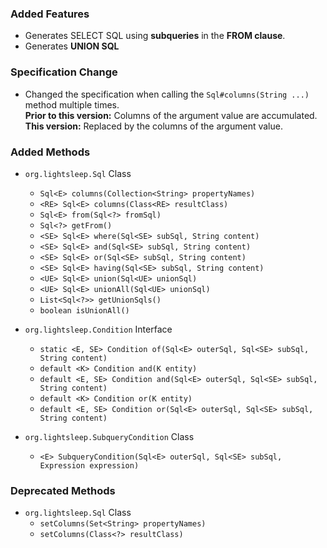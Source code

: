 ### **Added Features** ###
* Generates SELECT SQL using **subqueries** in the **FROM clause**.
* Generates **UNION SQL**

### **Specification Change** ###
* Changed the specification when calling the `Sql#columns(String ...)` method multiple times.  
    **Prior to this version:** Columns of the argument value are accumulated.  
    **This version:** Replaced by the columns of the argument value.

### **Added Methods** ###
* `org.lightsleep.Sql` Class
    * `Sql<E> columns(Collection<String> propertyNames)`
    * `<RE> Sql<E> columns(Class<RE> resultClass)`
    * `Sql<E> from(Sql<?> fromSql)`
    * `Sql<?> getFrom()`
    * `<SE> Sql<E> where(Sql<SE> subSql, String content)`
    * `<SE> Sql<E> and(Sql<SE> subSql, String content)`
    * `<SE> Sql<E> or(Sql<SE> subSql, String content)`
    * `<SE> Sql<E> having(Sql<SE> subSql, String content)`
    * `<UE> Sql<E> union(Sql<UE> unionSql)`
    * `<UE> Sql<E> unionAll(Sql<UE> unionSql)`
    * `List<Sql<?>> getUnionSqls()`
    * `boolean isUnionAll()`

* `org.lightsleep.Condition` Interface
    * `static <E, SE> Condition of(Sql<E> outerSql, Sql<SE> subSql, String content)`
    * `default <K> Condition and(K entity)`
    * `default <E, SE> Condition and(Sql<E> outerSql, Sql<SE> subSql, String content)`
    * `default <K> Condition or(K entity)`
    * `default <E, SE> Condition or(Sql<E> outerSql, Sql<SE> subSql, String content)`

* `org.lightsleep.SubqueryCondition` Class
    * `<E> SubqueryCondition(Sql<E> outerSql, Sql<SE> subSql, Expression expression)`

### **Deprecated Methods** ###
* `org.lightsleep.Sql` Class
    * `setColumns(Set<String> propertyNames)`
    * `setColumns(Class<?> resultClass)`
